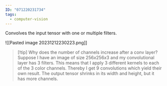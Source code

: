 ```yaml
---
ID: "071220231734"
tags:
  - computer-vision
---
```

Convolves the input tensor with one or multiple filters.

![[Pasted image 20231212230223.png]]

> [!tip] Why does the number of channels increase after a conv layer?
> Suppose I have an image of size $256x256x3$ and my convolutional layer has 3 filters. This means that I apply 3 different kernels to each of the 3 color channels. Thereby I get 9 convolutions which yield their own result. The output tensor shrinks in its width and height, but it has more channels.
